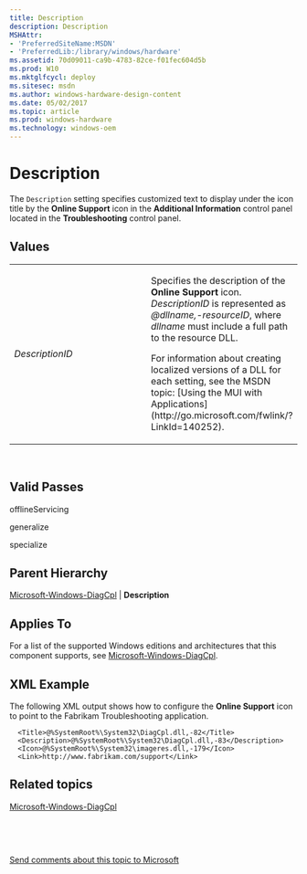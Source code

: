 ```yaml
---
title: Description
description: Description
MSHAttr:
- 'PreferredSiteName:MSDN'
- 'PreferredLib:/library/windows/hardware'
ms.assetid: 70d09011-ca9b-4783-82ce-f01fec604d5b
ms.prod: W10
ms.mktglfcycl: deploy
ms.sitesec: msdn
ms.author: windows-hardware-design-content
ms.date: 05/02/2017
ms.topic: article
ms.prod: windows-hardware
ms.technology: windows-oem
---
```


# Description


The `Description` setting specifies customized text to display under the icon title by the **Online Support** icon in the **Additional Information** control panel located in the **Troubleshooting** control panel.

## Values


<table>
<colgroup>
<col width="50%" />
<col width="50%" />
</colgroup>
<tbody>
<tr class="odd">
<td><p><em>DescriptionID</em></p></td>
<td><p>Specifies the description of the <strong>Online Support</strong> icon. <em>DescriptionID</em> is represented as <em>@dllname,-resourceID</em>, where <em>dllname</em> must include a full path to the resource DLL.</p>
<p>For information about creating localized versions of a DLL for each setting, see the MSDN topic: [Using the MUI with Applications](http://go.microsoft.com/fwlink/?LinkId=140252).</p></td>
</tr>
</tbody>
</table>

 

## Valid Passes


offlineServicing

generalize

specialize

## Parent Hierarchy


[Microsoft-Windows-DiagCpl](microsoft-windows-diagcpl.md) | **Description**

## Applies To


For a list of the supported Windows editions and architectures that this component supports, see [Microsoft-Windows-DiagCpl](microsoft-windows-diagcpl.md).

## XML Example


The following XML output shows how to configure the **Online Support** icon to point to the Fabrikam Troubleshooting application.

``` syntax
  <Title>@%SystemRoot%\System32\DiagCpl.dll,-82</Title>
  <Description>@%SystemRoot%\System32\DiagCpl.dll,-83</Description>
  <Icon>@%SystemRoot%\System32\imageres.dll,-179</Icon>
  <Link>http://www.fabrikam.com/support</Link>
```

## Related topics


[Microsoft-Windows-DiagCpl](microsoft-windows-diagcpl.md)

 

 

[Send comments about this topic to Microsoft](mailto:wsddocfb@microsoft.com?subject=Documentation%20feedback%20%5Bp_unattend\p_unattend%5D:%20Description%20%20RELEASE:%20%2810/3/2016%29&body=%0A%0APRIVACY%20STATEMENT%0A%0AWe%20use%20your%20feedback%20to%20improve%20the%20documentation.%20We%20don't%20use%20your%20email%20address%20for%20any%20other%20purpose,%20and%20we'll%20remove%20your%20email%20address%20from%20our%20system%20after%20the%20issue%20that%20you're%20reporting%20is%20fixed.%20While%20we're%20working%20to%20fix%20this%20issue,%20we%20might%20send%20you%20an%20email%20message%20to%20ask%20for%20more%20info.%20Later,%20we%20might%20also%20send%20you%20an%20email%20message%20to%20let%20you%20know%20that%20we've%20addressed%20your%20feedback.%0A%0AFor%20more%20info%20about%20Microsoft's%20privacy%20policy,%20see%20http://privacy.microsoft.com/default.aspx. "Send comments about this topic to Microsoft")





